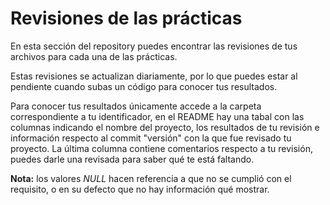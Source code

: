 # Revisiones de las prácticas

En esta sección del repository puedes encontrar las revisiones de tus archivos para cada una de las prácticas. 

Estas revisiones se actualizan diariamente, por lo que puedes estar al pendiente cuando subas un código para conocer tus resultados.

Para conocer tus resultados únicamente accede a la carpeta correspondiente a tu identificador, en el README hay una tabal con las columnas indicando el nombre del proyecto, los resultados de tu revisión e información respecto al commit "versión" con la que fue revisado tu proyecto.
La última columna contiene comentarios respecto a tu revisión, puedes darle una revisada para saber qué te está faltando.

**Nota:** los valores *NULL* hacen referencia a que no se cumplió con el requisito, o en su defecto que no hay información qué mostrar.
